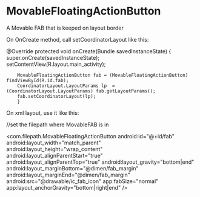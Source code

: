 # MovableFloatingActionButton
A Movable FAB that is keeped on layout border

On OnCreate method, call setCoordinatorLayout like this:

 @Override
    protected void onCreate(Bundle savedInstanceState) {
        super.onCreate(savedInstanceState);
        setContentView(R.layout.main_activity);

        MovableFloatingActionButton fab = (MovableFloatingActionButton) findViewById(R.id.fab);
        CoordinatorLayout.LayoutParams lp  = (CoordinatorLayout.LayoutParams) fab.getLayoutParams();
        fab.setCoordinatorLayout(lp);
        }

On xml layout, use it like this:

//set the filepath where MovableFAB is in

<com.filepath.MovableFloatingActionButton
        android:id="@+id/fab"
        android:layout_width="match_parent"
        android:layout_height="wrap_content"
        android:layout_alignParentStart="true"
        android:layout_alignParentTop="true"
        android:layout_gravity="bottom|end"
        android:layout_marginBottom="@dimen/fab_margin"
        android:layout_marginEnd="@dimen/fab_margin"
        android:src="@drawable/ic_fab_icon"
        app:fabSize="normal"
        app:layout_anchorGravity="bottom|right|end" />
